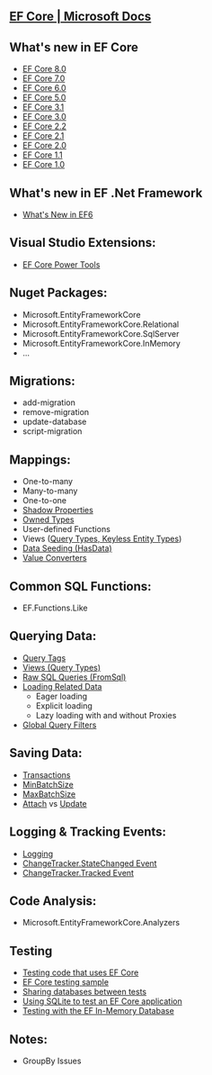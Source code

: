 ## [EF Core | Microsoft Docs](https://docs.microsoft.com/en-us/ef/core/)

## What's new in EF Core
- [EF Core 8.0](https://docs.microsoft.com/en-us/ef/core/what-is-new/ef-core-8.0/whatsnew)
- [EF Core 7.0](https://docs.microsoft.com/en-us/ef/core/what-is-new/ef-core-7.0/whatsnew)
- [EF Core 6.0](https://docs.microsoft.com/en-us/ef/core/what-is-new/ef-core-6.0/whatsnew)
- [EF Core 5.0](https://docs.microsoft.com/en-us/ef/core/what-is-new/ef-core-5.0/whatsnew)
- [EF Core 3.1](https://docs.microsoft.com/en-us/ef/core/what-is-new/ef-core-3.x/)
- [EF Core 3.0](https://docs.microsoft.com/en-us/ef/core/what-is-new/ef-core-3.0)
- [EF Core 2.2](https://docs.microsoft.com/en-us/ef/core/what-is-new/ef-core-2.2)
- [EF Core 2.1](https://docs.microsoft.com/en-us/ef/core/what-is-new/ef-core-2.1)
- [EF Core 2.0](https://docs.microsoft.com/en-us/ef/core/what-is-new/ef-core-2.0)
- [EF Core 1.1](https://docs.microsoft.com/en-us/ef/core/what-is-new/ef-core-1.1)
- [EF Core 1.0](https://docs.microsoft.com/en-us/ef/core/what-is-new/ef-core-1.0)

## What's new in EF .Net Framework
- [What's New in EF6](https://docs.microsoft.com/en-us/ef/ef6/what-is-new/)

## Visual Studio Extensions:
- [EF Core Power Tools](https://marketplace.visualstudio.com/items?itemName=ErikEJ.EFCorePowerTools)

## Nuget Packages:
- Microsoft.EntityFrameworkCore
- Microsoft.EntityFrameworkCore.Relational
- Microsoft.EntityFrameworkCore.SqlServer
- Microsoft.EntityFrameworkCore.InMemory
- ...

## Migrations:
- add-migration 
- remove-migration
- update-database
- script-migration

## Mappings:
- One-to-many
- Many-to-many
- One-to-one
- [Shadow Properties](https://docs.microsoft.com/en-us/ef/core/modeling/shadow-properties)
- [Owned Types](https://docs.microsoft.com/en-us/ef/core/modeling/owned-entities)
- User-defined Functions
- Views ([Query Types, Keyless Entity Types](https://docs.microsoft.com/en-us/ef/core/modeling/query-types))
- [Data Seeding (HasData)](https://docs.microsoft.com/en-us/ef/core/modeling/data-seeding)
- [Value Converters](https://docs.microsoft.com/en-us/ef/core/modeling/value-conversions)

## Common SQL Functions:
- EF.Functions.Like

## Querying Data:
- [Query Tags](https://docs.microsoft.com/en-us/ef/core/querying/tags)
- [Views (Query Types)](https://docs.microsoft.com/en-us/ef/core/modeling/query-types)
- [Raw SQL Queries (FromSql)](https://docs.microsoft.com/en-us/ef/core/querying/raw-sql)
- [Loading Related Data](https://docs.microsoft.com/en-us/ef/core/querying/related-data)
  + Eager loading
  + Explicit loading
  + Lazy loading with and without Proxies
- [Global Query Filters](https://docs.microsoft.com/en-us/ef/core/querying/filters)

## Saving Data:
- [Transactions](https://docs.microsoft.com/en-us/ef/core/saving/transactions)
- [MinBatchSize](https://docs.microsoft.com/en-us/dotnet/api/microsoft.entityframeworkcore.infrastructure.relationaloptionsextension.minbatchsize?view=efcore-2.1)
- [MaxBatchSize](https://docs.microsoft.com/en-us/dotnet/api/microsoft.entityframeworkcore.infrastructure.relationaloptionsextension.maxbatchsize?view=efcore-2.1)
- [Attach](https://docs.microsoft.com/en-us/dotnet/api/microsoft.entityframeworkcore.dbcontext.attach?view=efcore-5.0) vs [Update](https://docs.microsoft.com/en-us/dotnet/api/microsoft.entityframeworkcore.dbcontext.update?view=efcore-5.0)

## Logging & Tracking Events:
- [Logging](https://docs.microsoft.com/en-us/ef/core/miscellaneous/logging)
- [ChangeTracker.StateChanged Event](https://docs.microsoft.com/en-us/dotnet/api/microsoft.entityframeworkcore.changetracking.changetracker.statechanged?view=efcore-2.1)
- [ChangeTracker.Tracked Event](https://docs.microsoft.com/en-us/dotnet/api/microsoft.entityframeworkcore.changetracking.changetracker.tracked?view=efcore-2.1)

## Code Analysis:
- Microsoft.EntityFrameworkCore.Analyzers

## Testing
- [Testing code that uses EF Core](https://docs.microsoft.com/en-us/ef/core/testing/)
- [EF Core testing sample](https://docs.microsoft.com/en-us/ef/core/testing/testing-sample)
- [Sharing databases between tests](https://docs.microsoft.com/en-us/ef/core/testing/sharing-databases)
- [Using SQLite to test an EF Core application](https://docs.microsoft.com/en-us/ef/core/testing/sqlite)
- [Testing with the EF In-Memory Database](https://docs.microsoft.com/en-us/ef/core/testing/in-memory)

## Notes:
- GroupBy Issues
